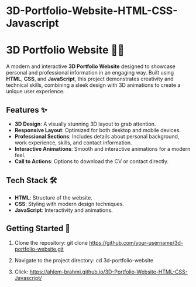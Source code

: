 # 3D-Portfolio-Website-HTML-CSS-Javascript

# 3D Portfolio Website 💼✨

A modern and interactive **3D Portfolio Website** designed to showcase personal and professional information in an engaging way. Built using **HTML**, **CSS**, and **JavaScript**, this project demonstrates creativity and technical skills, combining a sleek design with 3D animations to create a unique user experience.

## Features ✨

- **3D Design**: A visually stunning 3D layout to grab attention.
- **Responsive Layout**: Optimized for both desktop and mobile devices.
- **Professional Sections**: Includes details about personal background, work experience, skills, and contact information.
- **Interactive Animations**: Smooth and interactive animations for a modern feel.
- **Call to Actions**: Options to download the CV or contact directly.

## Tech Stack 🛠️

- **HTML**: Structure of the website.
- **CSS**: Styling with modern design techniques.
- **JavaScript**: Interactivity and animations.
  
## Getting Started 🚀

1. Clone the repository:
   git clone https://github.com/your-username/3d-portfolio-website.git

2. Navigate to the project directory:
   cd 3d-portfolio-website

3. Click: https://ahlem-brahmi.github.io/3D-Portfolio-Website-HTML-CSS-Javascript/



